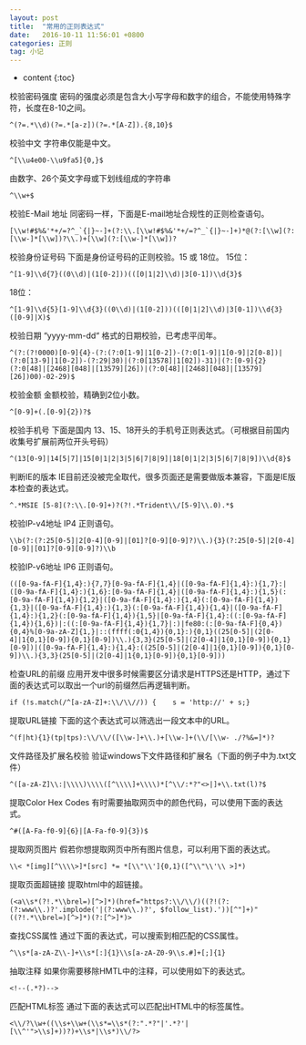 ```yaml
---
layout: post
title:  "常用的正则表达式"
date:   2016-10-11 11:56:01 +0800
categories: 正则
tag: 小记
---
```


* content
{:toc}

校验密码强度
密码的强度必须是包含大小写字母和数字的组合，不能使用特殊字符，长度在8-10之间。

	^(?=.*\\d)(?=.*[a-z])(?=.*[A-Z]).{8,10}$

校验中文
字符串仅能是中文。

	^[\\u4e00-\\u9fa5]{0,}$

由数字、26个英文字母或下划线组成的字符串

	^\\w+$

校验E-Mail 地址
同密码一样，下面是E-mail地址合规性的正则检查语句。

	[\\w!#$%&'*+/=?^_`{|}~-]+(?:\\.[\\w!#$%&'*+/=?^_`{|}~-]+)*@(?:[\\w](?:[\\w-]*[\\w])?\\.)+[\\w](?:[\\w-]*[\\w])?

校验身份证号码
下面是身份证号码的正则校验。15 或 18位。
15位：

	^[1-9]\\d{7}((0\\d)|(1[0-2]))(([0|1|2]\\d)|3[0-1])\\d{3}$
18位：

	^[1-9]\\d{5}[1-9]\\d{3}((0\\d)|(1[0-2]))(([0|1|2]\\d)|3[0-1])\\d{3}([0-9]|X)$

校验日期
“yyyy-mm-dd“ 格式的日期校验，已考虑平闰年。

	^(?:(?!0000)[0-9]{4}-(?:(?:0[1-9]|1[0-2])-(?:0[1-9]|1[0-9]|2[0-8])|(?:0[13-9]|1[0-2])-(?:29|30)|(?:0[13578]|1[02])-31)|(?:[0-9]{2}(?:0[48]|[2468][048]|[13579][26])|(?:0[48]|[2468][048]|[13579][26])00)-02-29)$

校验金额
金额校验，精确到2位小数。

	^[0-9]+(.[0-9]{2})?$

校验手机号
下面是国内 13、15、18开头的手机号正则表达式。（可根据目前国内收集号扩展前两位开头号码）

	^(13[0-9]|14[5|7]|15[0|1|2|3|5|6|7|8|9]|18[0|1|2|3|5|6|7|8|9])\\d{8}$

判断IE的版本
IE目前还没被完全取代，很多页面还是需要做版本兼容，下面是IE版本检查的表达式。

	^.*MSIE [5-8](?:\\.[0-9]+)?(?!.*Trident\\/[5-9]\\.0).*$

校验IP-v4地址
IP4 正则语句。

	\\b(?:(?:25[0-5]|2[0-4][0-9]|[01]?[0-9][0-9]?)\\.){3}(?:25[0-5]|2[0-4][0-9]|[01]?[0-9][0-9]?)\\b

校验IP-v6地址
IP6 正则语句。

	(([0-9a-fA-F]{1,4}:){7,7}[0-9a-fA-F]{1,4}|([0-9a-fA-F]{1,4}:){1,7}:|([0-9a-fA-F]{1,4}:){1,6}:[0-9a-fA-F]{1,4}|([0-9a-fA-F]{1,4}:){1,5}(:[0-9a-fA-F]{1,4}){1,2}|([0-9a-fA-F]{1,4}:){1,4}(:[0-9a-fA-F]{1,4}){1,3}|([0-9a-fA-F]{1,4}:){1,3}(:[0-9a-fA-F]{1,4}){1,4}|([0-9a-fA-F]{1,4}:){1,2}(:[0-9a-fA-F]{1,4}){1,5}|[0-9a-fA-F]{1,4}:((:[0-9a-fA-F]{1,4}){1,6})|:((:[0-9a-fA-F]{1,4}){1,7}|:)|fe80:(:[0-9a-fA-F]{0,4}){0,4}%[0-9a-zA-Z]{1,}|::(ffff(:0{1,4}){0,1}:){0,1}((25[0-5]|(2[0-4]|1{0,1}[0-9]){0,1}[0-9])\\.){3,3}(25[0-5]|(2[0-4]|1{0,1}[0-9]){0,1}[0-9])|([0-9a-fA-F]{1,4}:){1,4}:((25[0-5]|(2[0-4]|1{0,1}[0-9]){0,1}[0-9])\\.){3,3}(25[0-5]|(2[0-4]|1{0,1}[0-9]){0,1}[0-9]))

检查URL的前缀
应用开发中很多时候需要区分请求是HTTPS还是HTTP，通过下面的表达式可以取出一个url的前缀然后再逻辑判断。

	if (!s.match(/^[a-zA-Z]+:\\/\\//)) {    s = 'http://' + s;}

提取URL链接
下面的这个表达式可以筛选出一段文本中的URL。

	^(f|ht){1}(tp|tps):\\/\\/([\\w-]+\\.)+[\\w-]+(\\/[\\w- ./?%&=]*)?

文件路径及扩展名校验
验证windows下文件路径和扩展名（下面的例子中为.txt文件）

	^([a-zA-Z]\\:|\\\\)\\\\([^\\\\]+\\\\)*[^\\/:*?"<>|]+\\.txt(l)?$

提取Color Hex Codes
有时需要抽取网页中的颜色代码，可以使用下面的表达式。

	^#([A-Fa-f0-9]{6}|[A-Fa-f0-9]{3})$

提取网页图片
假若你想提取网页中所有图片信息，可以利用下面的表达式。

	\\< *[img][^\\\\>]*[src] *= *[\\"\\']{0,1}([^\\"\\'\\ >]*)

提取页面超链接
提取html中的超链接。

	(<a\\s*(?!.*\\brel=)[^>]*)(href="https?:\\/\\/)((?!(?:(?:www\\.)?'.implode('|(?:www\\.)?', $follow_list).'))[^"]+)"((?!.*\\brel=)[^>]*)(?:[^>]*)>

查找CSS属性
通过下面的表达式，可以搜索到相匹配的CSS属性。

	^\\s*[a-zA-Z\\-]+\\s*[:]{1}\\s[a-zA-Z0-9\\s.#]+[;]{1}

抽取注释
如果你需要移除HMTL中的注释，可以使用如下的表达式。

	<!--(.*?)-->

匹配HTML标签
通过下面的表达式可以匹配出HTML中的标签属性。

	<\\/?\\w+((\\s+\\w+(\\s*=\\s*(?:".*?"|'.*?'|[\\^'">\\s]+))?)+\\s*|\\s*)\\/?>
